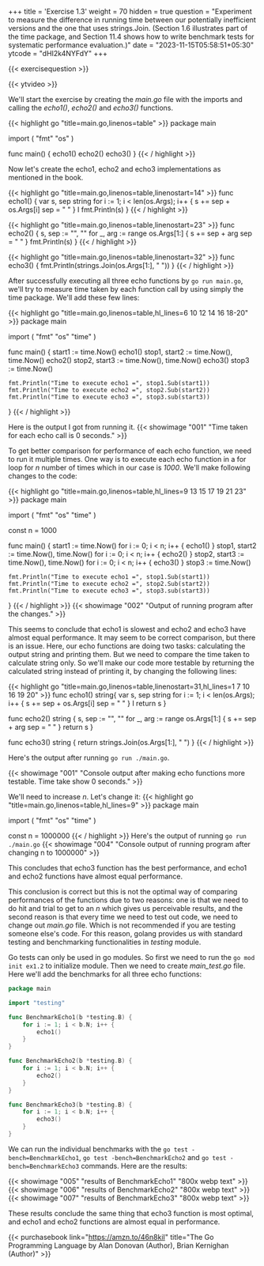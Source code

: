 +++
title = 'Exercise 1.3'
weight = 70
hidden = true
question = "Experiment to measure the difference in running time between our potentially inefficient versions and the one that uses strings.Join. (Section 1.6 illustrates part of the time package, and Section 11.4 shows how to write benchmark tests for systematic performance evaluation.)"
date = "2023-11-15T05:58:51+05:30"
ytcode = "dHI2k4NYFdY"
+++

{{< exercisequestion >}}

{{< ytvideo >}}

We'll start the exercise by creating the *main.go* file with the imports and calling the *echo1()*, *echo2()* and *echo3()* functions.

{{< highlight go "title=main.go,linenos=table" >}}
package main

import ( 
    "fmt"
    "os"
)

func main() {
    echo1()
    echo2()
    echo3()
}
{{< / highlight >}}

Now let's create the echo1, echo2 and echo3 implementations as mentioned in the book.

{{< highlight go "title=main.go,linenos=table,linenostart=14" >}}
func echo1() {
    var s, sep string
    for i := 1; i < len(os.Args); i++ {
        s += sep + os.Args[i]
        sep = " "
    } I
    fmt.Println(s)
}
{{< / highlight >}}

{{< highlight go "title=main.go,linenos=table,linenostart=23" >}}
func echo2() {
    s, sep := "", ""
    for _, arg := range os.Args[1:] {
        s += sep + arg
        sep = " "
    }
    fmt.Println(s)
}
{{< / highlight >}}

{{< highlight go "title=main.go,linenos=table,linenostart=32" >}}
func echo3() {
    fmt.Println(strings.Join(os.Args[1:], " "))
}
{{< / highlight >}}

After successfully executing all three echo functions by `go run main.go`, we'll try to measure time taken by each function call by using simply the time package. We'll add these few lines:

{{< highlight go "title=main.go,linenos=table,hl_lines=6 10 12 14 16 18-20" >}}
package main

import ( 
    "fmt"
    "os"
    "time"
)

func main() {
    start1 := time.Now()
    echo1()
    stop1, start2 := time.Now(), time.Now()
    echo2()
    stop2, start3 := time.Now(), time.Now()
    echo3()
    stop3 := time.Now()

    fmt.Println("Time to execute echo1 =", stop1.Sub(start1))
    fmt.Println("Time to execute echo2 =", stop2.Sub(start2))
    fmt.Println("Time to execute echo3 =", stop3.sub(start3))
}
{{< / highlight >}}

Here is the output I got from running it.
{{< showimage "001" "Time taken for each echo call is 0 seconds." >}}

To get better comparison for performance of each echo function, we need to run it multiple times. One way is to execute each echo function in a for loop for *n* number of times which in our case is *1000*. We'll make following changes to the code:

{{< highlight go "title=main.go,linenos=table,hl_lines=9 13 15 17 19 21 23" >}}
package main

import ( 
    "fmt"
    "os"
    "time"
)

const n = 1000

func main() {
    start1 := time.Now()
    for i := 0; i < n; i++ {
        echo1()
    }
    stop1, start2 := time.Now(), time.Now()
    for i := 0; i < n; i++ {
        echo2()
    }
    stop2, start3 := time.Now(), time.Now()
    for i := 0; i < n; i++ {
        echo3()
    }
    stop3 := time.Now()

    fmt.Println("Time to execute echo1 =", stop1.Sub(start1))
    fmt.Println("Time to execute echo2 =", stop2.Sub(start2))
    fmt.Println("Time to execute echo3 =", stop3.sub(start3))
}
{{< / highlight >}}
{{< showimage "002" "Output of running program after the changes." >}}

This seems to conclude that echo1 is slowest and echo2 and echo3 have almost equal performance. It may seem to be correct comparison, but there is an issue. Here, our echo functions are doing two tasks: calculating the output string and printing them. But we need to compare the time taken to calculate string only. So we'll make our code more testable by returning the calculated string instead of printing it, by changing the following lines:

{{< highlight go "title=main.go,linenos=table,linenostart=31,hl_lines=1 7 10 16 19 20" >}}
func echo1() string{
    var s, sep string
    for i := 1; i < len(os.Args); i++ {
        s += sep + os.Args[i]
        sep = " "
    } I
    return s
}

func echo2() string {
    s, sep := "", ""
    for _, arg := range os.Args[1:] {
        s += sep + arg
        sep = " "
    }
    return s
}

func echo3() string {
    return strings.Join(os.Args[1:], " ")
}
{{< / highlight >}}

Here's the output after running `go run ./main.go`.

{{< showimage "001" "Console output after making echo functions more testable. Time take show 0 seconds." >}}

We'll need to increase *n*. Let's change it:
{{< highlight go "title=main.go,linenos=table,hl_lines=9" >}}
package main

import ( 
    "fmt"
    "os"
    "time"
)

const n = 1000000
{{< / highlight >}}
Here's the output of running `go run ./main.go`
{{< showimage "004" "Console output of running program after changing n to 1000000" >}}

This concludes that echo3 function has the best performance, and echo1 and echo2 functions have almost equal performance.

This conclusion is correct but this is not the optimal way of comparing performances of the functions due to two reasons: one is that we need to do hit and trial to get to an *n* which gives us perceivable results, and the second reason is that every time we need to test out code, we need to change out *main.go* file. Which is not recommended if you are testing someone else's code. For this reason, golang provides us with standard testing and benchmarking functionalities in *testing* module.

Go tests can only be used in go modules. So first we need to run the `go mod init ex1.2` to initialize module. Then we need to create *main_test.go* file. Here we'll add the benchmarks for all three echo functions:

```go { title="main_test.go" }
package main

import "testing"

func BenchmarkEcho1(b *testing.B) {
	for i := 1; i < b.N; i++ {
		echo1()
	}
}

func BenchmarkEcho2(b *testing.B) {
	for i := 1; i < b.N; i++ {
		echo2()
	}
}

func BenchmarkEcho3(b *testing.B) {
	for i := 1; i < b.N; i++ {
		echo3()
	}
}
```

We can run the individual benchmarks with the `go test -bench=BenchmarkEcho1`, `go test -bench=BenchmarkEcho2` and `go test -bench=BenchmarkEcho3` commands. Here are the results:


{{< showimage "005" "results of BenchmarkEcho1" "800x webp text" >}}
{{< showimage "006" "results of BenchmarkEcho2" "800x webp text" >}}
{{< showimage "007" "results of BenchmarkEcho3" "800x webp text" >}}

These results conclude the same thing that echo3 function is most optimal, and echo1 and echo2 functions are almost equal in performance.

{{< purchasebook link="https://amzn.to/46n8kiI" title="The Go Programming Language by Alan Donovan (Author), Brian Kernighan (Author)" >}}